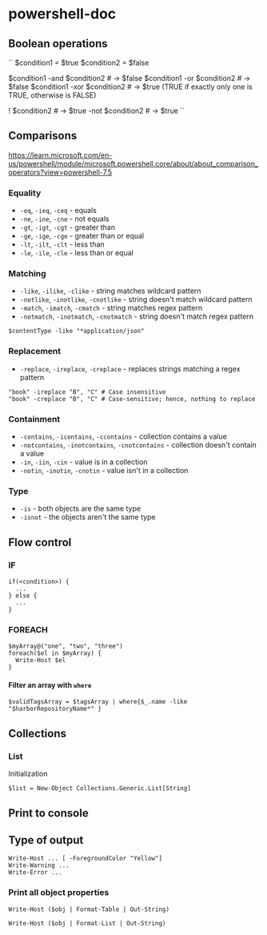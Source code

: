 # powershell-doc

## Boolean operations
``
$condition1 = $true
$condition2 = $false

$condition1 -and $condition2 # -> $false
$condition1 -or $condition2 # -> $false
$condition1 -xor $condition2 # -> $true (TRUE if exactly only one is TRUE, otherwise is FALSE)

! $condition2 # -> $true 
-not $condition2 # -> $true 
``



## Comparisons
https://learn.microsoft.com/en-us/powershell/module/microsoft.powershell.core/about/about_comparison_operators?view=powershell-7.5
### Equality

* `-eq`, `-ieq`, `-ceq` - equals
* `-ne`, `-ine`, `-cne` - not equals
* `-gt`, `-igt`, `-cgt` - greater than
* `-ge`, `-ige`, `-cge` - greater than or equal
* `-lt`, `-ilt`, `-clt` - less than
* `-le`, `-ile`, `-cle` - less than or equal

### Matching

* `-like`, `-ilike`, `-clike` - string matches wildcard pattern
* `-notlike`, `-inotlike`, `-cnotlike` - string doesn't match wildcard pattern
* `-match`, `-imatch`, `-cmatch` - string matches regex pattern
* `-notmatch`, `-inotmatch`, `-cnotmatch` - string doesn't match regex pattern
```
$contentType -like "*application/json"
```

### Replacement

* `-replace`, `-ireplace`, `-creplace` - replaces strings matching a regex pattern

```
"book" -ireplace "B", "C" # Case insensitive
"book" -creplace "B", "C" # Case-sensitive; hence, nothing to replace
```

### Containment

* `-contains`, `-icontains`, `-ccontains` - collection contains a value
* `-notcontains`, `-inotcontains`, `-cnotcontains` - collection doesn't contain a value
* `-in`, `-iin`, `-cin` - value is in a collection
* `-notin`, `-inotin`, `-cnotin` - value isn't in a collection

### Type

* `-is` - both objects are the same type
* `-isnot` - the objects aren't the same type

## Flow control

### IF
```
if(<condition>) {
  ...
} else {
  ...
}
```

### FOREACH

```
$myArray@("one", "two", "three")
foreach($el in $myArray) {
  Write-Host $el
}
```

#### Filter an array with `where`
```
$validTagsArray = $tagsArray | where{$_.name -like "$harborRepositoryName*" }
```








## Collections

### List
Initialization
```
$list = New-Object Collections.Generic.List[String]
```

## Print to console

## Type of output

```
Write-Host ... [ -ForegroundColor "Yellow"]
Write-Warning ...
Write-Error ... 
```

### Print all object properties

```
Write-Host ($obj | Format-Table | Out-String)
```

```
Write-Host ($obj | Format-List | Out-String)
```




